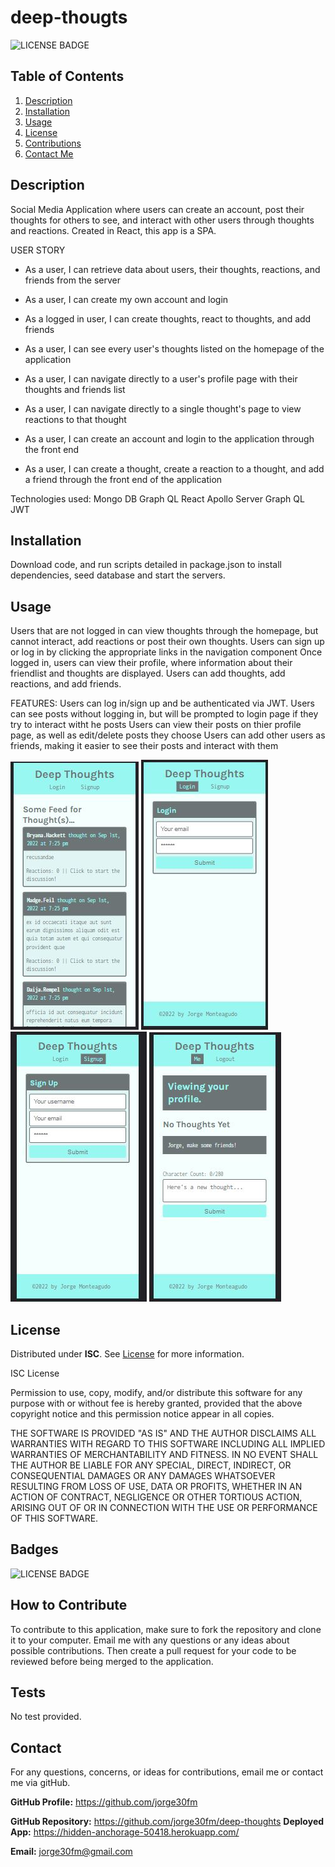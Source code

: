 # deep-thougts

![LICENSE BADGE](https://img.shields.io/badge/license-ISC-brightgreen?style=for-the-badge)

## Table of Contents

1. [Description](#description)
2. [Installation](#installation)
3. [Usage](#usage)
4. [License](#license)
5. [Contributions](#how-to-contribute)
6. [Contact Me](#contact)

## Description

Social Media Application where users can create an account, post their thoughts for others to see, and interact with other users through thoughts and reactions. Created in React, this app is a SPA.

USER STORY

- As a user, I can retrieve data about users, their thoughts, reactions, and friends from the server
- As a user, I can create my own account and login
- As a logged in user, I can create thoughts, react to thoughts, and add friends
- As a user, I can see every user's thoughts listed on the homepage of the application
- As a user, I can navigate directly to a user's profile page with their thoughts and friends list

- As a user, I can navigate directly to a single thought's page to view reactions to that thought
- As a user, I can create an account and login to the application through the front end
- As a user, I can create a thought, create a reaction to a thought, and add a friend through the front end of the application

Technologies used:
Mongo DB
Graph QL
React
Apollo Server Graph QL
JWT

## Installation

Download code, and run scripts detailed in package.json to install dependencies, seed database and start the servers.

## Usage

Users that are not logged in can view thoughts through the homepage, but cannot interact, add reactions or post their own thoughts. Users can sign up or log in by clicking the appropriate links in the navigation component
Once logged in, users can view their profile, where information about their friendlist and thoughts are displayed. Users can add thoughts, add reactions, and add friends.

FEATURES:
Users can log in/sign up and be authenticated via JWT.
Users can see posts without logging in, but will be prompted to login page if they try to interact witht he posts
Users can view their posts on thier profile page, as well as edit/delete posts they choose
Users can add other users as friends, making it easier to see their posts and interact with them

<img src='./client/public/assets/images/homepage.jpg' />
<img src='./client/public/assets/images/login.jpg'/>
<img src='./client/public/assets/images/signup.jpg'/>
<img src='./client/public/assets/images/profile.jpg'/>

## License

Distributed under **ISC**. See [License](https://spdx.org/licenses/ISC.html) for more information.

ISC License

Permission to use, copy, modify, and/or distribute this software for any purpose with or without fee is hereby granted, provided that the above copyright notice and this permission notice appear in all copies.

THE SOFTWARE IS PROVIDED "AS IS" AND THE AUTHOR DISCLAIMS ALL WARRANTIES WITH REGARD TO THIS SOFTWARE INCLUDING ALL IMPLIED WARRANTIES OF MERCHANTABILITY AND FITNESS. IN NO EVENT SHALL THE AUTHOR BE LIABLE FOR ANY SPECIAL, DIRECT, INDIRECT, OR CONSEQUENTIAL DAMAGES OR ANY DAMAGES WHATSOEVER RESULTING FROM LOSS OF USE, DATA OR PROFITS, WHETHER IN AN ACTION OF CONTRACT, NEGLIGENCE OR OTHER TORTIOUS ACTION, ARISING OUT OF OR IN CONNECTION WITH THE USE OR PERFORMANCE OF THIS SOFTWARE.

## Badges

![LICENSE BADGE](https://img.shields.io/badge/license-ISC-brightgreen?style=for-the-badge)

## How to Contribute

To contribute to this application, make sure to fork the repository and clone it to your computer. Email me with any questions or any ideas about possible contributions. Then create a pull request for your code to be reviewed before being merged to the application.

## Tests

No test provided.

## Contact

For any questions, concerns, or ideas for contributions, email me or contact me via gitHub.

**GitHub Profile:** <https://github.com/jorge30fm>

**GitHub Repository:** <https://github.com/jorge30fm/deep-thoughts>
**Deployed App:** <https://hidden-anchorage-50418.herokuapp.com/>

**Email:** jorge30fm@gmail.com
